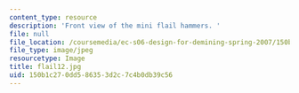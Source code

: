 ```yaml
---
content_type: resource
description: 'Front view of the mini flail hammers. '
file: null
file_location: /coursemedia/ec-s06-design-for-demining-spring-2007/150b1c270dd586353d2c7c4b0db39c56_flail12.jpg
file_type: image/jpeg
resourcetype: Image
title: flail12.jpg
uid: 150b1c27-0dd5-8635-3d2c-7c4b0db39c56
---
```

